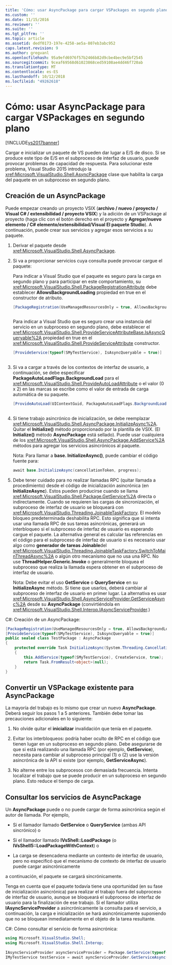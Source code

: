 ```yaml
---
title: 'Cómo: usar AsyncPackage para cargar VSPackages en segundo plano | Microsoft Docs'
ms.custom: ''
ms.date: 11/15/2016
ms.reviewer: ''
ms.suite: ''
ms.tgt_pltfrm: ''
ms.topic: article
ms.assetid: dedf0173-197e-4258-ae5a-807eb3abc952
caps.latest.revision: 9
ms.author: gregvanl
ms.openlocfilehash: 95a9efd6976f57b2466b82d9cbe4bec9e5bf2545
ms.sourcegitcommit: 9ceaf69568d61023868ced59108ae4dd46f720ab
ms.translationtype: MT
ms.contentlocale: es-ES
ms.lasthandoff: 10/12/2018
ms.locfileid: "49262618"
---
```

# <a name="how-to-use-asyncpackage-to-load-vspackages-in-the-background"></a>Cómo: usar AsyncPackage para cargar VSPackages en segundo plano
[!INCLUDE[vs2017banner](../includes/vs2017banner.md)]

Cargar e inicializar un paquete de VS pueden dar lugar a E/S de disco. Si se produce este tipo de E/S en el subproceso de interfaz de usuario, puede provocar problemas de capacidad de respuesta. Para solucionar este problema, Visual Studio 2015 introdujo la <xref:Microsoft.VisualStudio.Shell.AsyncPackage> clase que habilita la carga del paquete en un subproceso en segundo plano.  
  
## <a name="creating-an-asyncpackage"></a>Creación de un AsyncPackage  
 Puede empezar creando un proyecto VSIX (**archivo / nuevo / proyecto / Visual C# / extensibilidad / proyecto VSIX**) y la adición de un VSPackage al proyecto (haga clic con el botón derecho en el proyecto y **Agregar/nuevo elemento / C# elemento/extensibilidad/Visual El paquete Studio**). A continuación, puede crear sus servicios y agregar esos servicios a su paquete.  
  
1.  Derivar el paquete desde <xref:Microsoft.VisualStudio.Shell.AsyncPackage>.  
  
2.  Si va a proporcionar servicios cuya consulta puede provocar cargue el paquete:  
  
     Para indicar a Visual Studio que el paquete es seguro para la carga en segundo plano y para participar en este comportamiento, su <xref:Microsoft.VisualStudio.Shell.PackageRegistrationAttribute> debe establecer **AllowsBackgroundLoading** propiedad en true en el constructor de atributo.  
  
    ```csharp  
    [PackageRegistration(UseManagedResourcesOnly = true, AllowsBackgroundLoading = true)]  
  
    ```  
  
     Para indicar a Visual Studio que es seguro crear una instancia del servicio en un subproceso en segundo plano, debe establecer el <xref:Microsoft.VisualStudio.Shell.ProvideServiceAttributeBase.IsAsyncQueryable%2A> propiedad en true en el <xref:Microsoft.VisualStudio.Shell.ProvideServiceAttribute> constructor.  
  
    ```csharp  
    [ProvideService(typeof(SMyTestService), IsAsyncQueryable = true)]  
  
    ```  
  
3.  Si va a cargar a través de los contextos de interfaz de usuario, a continuación, se debe especificar **PackageAutoLoadFlags.BackgroundLoad** para el <xref:Microsoft.VisualStudio.Shell.ProvideAutoLoadAttribute> o el valor (0 x 2) en las marcas se escribe como el valor de entrada de carga automática de su paquete.  
  
    ```csharp  
    [ProvideAutoLoad(UIContextGuid, PackageAutoLoadFlags.BackgroundLoad)]  
  
    ```  
  
4.  Si tiene trabajo asincrónico de inicialización, se debe reemplazar <xref:Microsoft.VisualStudio.Shell.AsyncPackage.InitializeAsync%2A>. Quitar el **Initialize()** método proporcionado por la plantilla de VSIX. (El **Initialize()** método **AsyncPackage** está sellado). Puede usar cualquiera de los <xref:Microsoft.VisualStudio.Shell.AsyncPackage.AddService%2A> métodos para agregar los servicios asincrónicos al paquete.  
  
     Nota: Para llamar a **base. InitializeAsync()**, puede cambiar el código fuente para:  
  
    ```csharp  
    await base.InitializeAsync(cancellationToken, progress);  
    ```  
  
5.  Debe tener cuidado para no realizar llamadas RPC (quitar llamada a procedimiento) desde el código de inicialización asincrónica (en **InitializeAsync**). Estos pueden producirse cuando se llama <xref:Microsoft.VisualStudio.Shell.Package.GetService%2A> directa o indirectamente.  Cuando se requieren las cargas de sincronización, el subproceso de interfaz de usuario se bloqueará con <xref:Microsoft.VisualStudio.Threading.JoinableTaskFactory>. El modelo bloqueo predeterminada deshabilita RPC. Esto significa que si intenta usar una llamada RPC de sus tareas asincrónicas, generará un interbloqueo si el subproceso de interfaz de usuario es esperando cargue el paquete. La alternativa general es calcular las referencias en el código para el subproceso de interfaz de usuario si es necesario usar algo como **generador de tareas Joinable**del <xref:Microsoft.VisualStudio.Threading.JoinableTaskFactory.SwitchToMainThreadAsync%2A> o algún otro mecanismo que no usa una RPC.  No use **ThreadHelper.Generic.Invoke** o generalmente bloquea el subproceso que realiza la llamada espera obtener en el subproceso de interfaz de usuario.  
  
     Nota: Debe evitar el uso **GetService** o **QueryService** en su **InitializeAsync** método. Si tiene que usarlos, deberá cambiar al subproceso de interfaz de usuario en primer lugar. La alternativa es usar <xref:Microsoft.VisualStudio.Shell.AsyncServiceProvider.GetServiceAsync%2A> desde su **AsyncPackage** (convirtiéndola en <xref:Microsoft.VisualStudio.Shell.Interop.IAsyncServiceProvider>.)  
  
 C#: Creación de un AsyncPackage:  
  
```csharp  
[PackageRegistration(UseManagedResourcesOnly = true, AllowsBackgroundLoading = true)]       
[ProvideService(typeof(SMyTestService), IsAsyncQueryable = true)]   
public sealed class TestPackage : AsyncPackage   
{   
    protected override Task InitializeAsync(System.Threading.CancellationToken cancellationToken, IProgress<ServiceProgressData> progress)   
    {               
        this.AddService(typeof(SMyTestService), CreateService, true);   
        return Task.FromResult<object>(null);   
    }   
}  
```  
  
## <a name="convert-an-existing-vspackage-to-asyncpackage"></a>Convertir un VSPackage existente para AsyncPackage  
 La mayoría del trabajo es lo mismo que crear un nuevo **AsyncPackage**. Deberá seguir los pasos 1 a 5 anteriores. También debe tomar las precauciones adicionales en lo siguiente:  
  
1.  No olvide quitar el **inicializar** invalidación que tenía en el paquete.  
  
2.  Evitar los interbloqueos: podría haber oculto de RPC en el código que tienen lugar en un subproceso en segundo plano. Debe asegurarse de que si está realizando una llamada RPC (por ejemplo, **GetService**), necesita para cambiar al subproceso principal (1) o (2) use la versión asincrónica de la API si existe (por ejemplo, **GetServiceAsync**).  
  
3.  No alterne entre los subprocesos con demasiada frecuencia. Intenta localizar el trabajo que se puede producir en un subproceso en segundo plano. Esto reduce el tiempo de carga.  
  
## <a name="querying-services-from-asyncpackage"></a>Consultar los servicios de AsyncPackage  
 Un **AsyncPackage** puede o no puede cargar de forma asincrónica según el autor de llamada. Por ejemplo,  
  
-   Si el llamador llamado **GetService** o **QueryService** (ambas API sincrónico) o  
  
-   Si el llamador llamado **IVsShell::LoadPackage** (o **IVsShell5::LoadPackageWithContext**) o  
  
-   La carga se desencadena mediante un contexto de interfaz de usuario, pero no especificó que el mecanismo de contexto de interfaz de usuario puede cargar asincrónicamente  
  
 a continuación, el paquete se cargará sincrónicamente.  
  
 Tenga en cuenta que el paquete todavía tiene una oportunidad (en su fase de inicialización asincrónica) para realizar el trabajo fuera del subproceso de interfaz de usuario, aunque se bloqueará el subproceso de interfaz de usuario para la finalización de ese trabajo. Si el llamador utiliza **IAsyncServiceProvider** a asincrónicamente la consulta para el servicio, a continuación, la carga e inicialización se hará asincrónicamente suponiendo que no se bloquean inmediatamente en el objeto de la tarea resultante.  
  
 C#: Cómo consultar el servicio de forma asincrónica:  
  
```csharp  
using Microsoft.VisualStudio.Shell;   
using Microsoft.VisualStudio.Shell.Interop;   
  
IAsyncServiceProvider asyncServiceProvider = Package.GetService(typeof(SAsyncServiceProvider)) as IAsyncServiceProvider;   
IMyTestService testService = await ayncServiceProvider.GetServiceAsync(typeof(SMyTestService)) as IMyTestService;  
```


